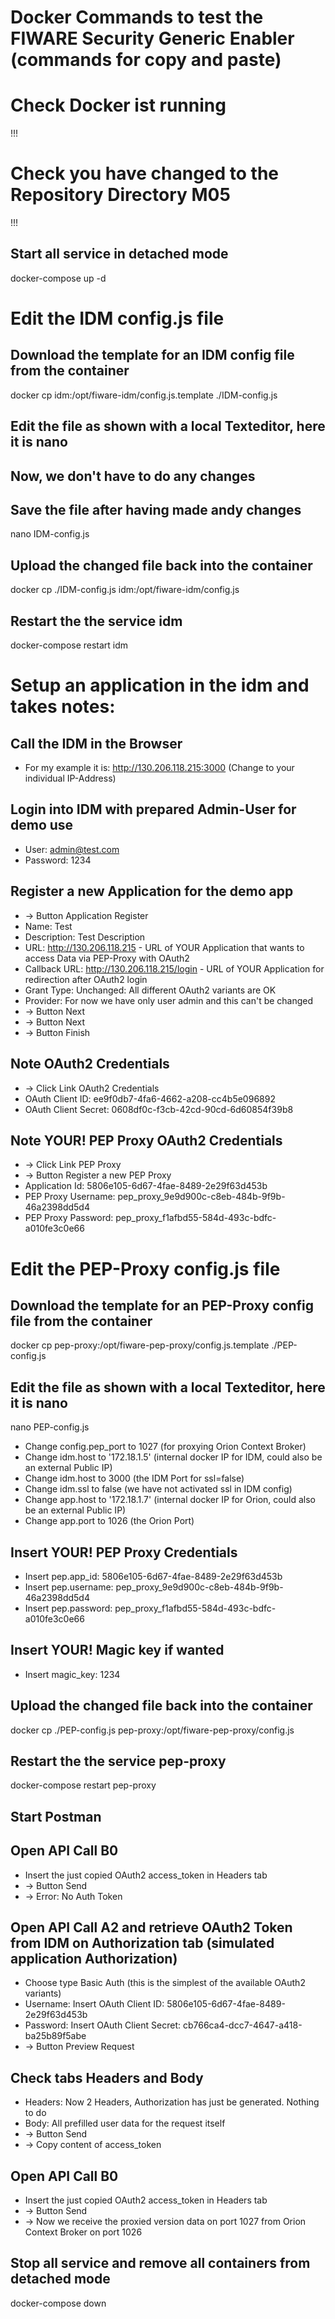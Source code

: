 # Docker Commands to test the FIWARE Security Generic Enabler (commands for copy and paste)

# Check Docker ist running
!!!

# Check you have changed to the Repository Directory M05
!!!

## Start all service in detached mode
docker-compose up -d


# Edit the IDM config.js file
## Download the template for an IDM config file from the container
docker cp idm:/opt/fiware-idm/config.js.template ./IDM-config.js

## Edit the file as shown with a local Texteditor, here it is nano
## Now, we don't have to do any changes
## Save the file after having made andy changes
nano IDM-config.js

## Upload the changed file back into the container
docker cp ./IDM-config.js idm:/opt/fiware-idm/config.js

## Restart the the service idm
docker-compose restart idm


# Setup an application in the idm and takes notes:
## Call the IDM in the Browser
- For my example it is: http://130.206.118.215:3000 (Change to your individual IP-Address)

## Login into IDM with prepared Admin-User for demo use
- User: admin@test.com
- Password: 1234

## Register a new Application for the demo app
- -> Button Application Register
- Name: Test
- Description: Test Description
- URL: http://130.206.118.215 - URL of YOUR Application that wants to access Data via PEP-Proxy with OAuth2
- Callback URL: http://130.206.118.215/login - URL of YOUR Application for redirection after OAuth2 login
- Grant Type: Unchanged: All different OAuth2 variants are OK
- Provider: For now we have only user admin and this can't be changed
- -> Button Next
- -> Button Next
- -> Button Finish

## Note OAuth2 Credentials
- -> Click Link OAuth2 Credentials
- OAuth Client ID: ee9f0db7-4fa6-4662-a208-cc4b5e096892
- OAuth Client Secret: 0608df0c-f3cb-42cd-90cd-6d60854f39b8

## Note YOUR! PEP Proxy OAuth2 Credentials
- -> Click Link PEP Proxy
- -> Button Register a new PEP Proxy
- Application Id: 5806e105-6d67-4fae-8489-2e29f63d453b
- PEP Proxy Username: pep_proxy_9e9d900c-c8eb-484b-9f9b-46a2398dd5d4
- PEP Proxy Password: pep_proxy_f1afbd55-584d-493c-bdfc-a010fe3c0e66


# Edit the PEP-Proxy config.js file
## Download the template for an PEP-Proxy config file from the container
docker cp pep-proxy:/opt/fiware-pep-proxy/config.js.template ./PEP-config.js

## Edit the file as shown with a local Texteditor, here it is nano
nano PEP-config.js
- Change config.pep_port to 1027 (for proxying Orion Context Broker)
- Change idm.host to '172.18.1.5' (internal docker IP for IDM, could also be an external Public IP)
- Change idm.host to 3000 (the IDM Port for ssl=false)
- Change idm.ssl to false (we have not activated ssl in IDM config)
- Change app.host to '172.18.1.7' (internal docker IP for Orion, could also be an external Public IP)
- Change app.port to 1026 (the Orion Port)

## Insert YOUR! PEP Proxy Credentials
- Insert pep.app_id: 5806e105-6d67-4fae-8489-2e29f63d453b
- Insert pep.username: pep_proxy_9e9d900c-c8eb-484b-9f9b-46a2398dd5d4
- Insert pep.password: pep_proxy_f1afbd55-584d-493c-bdfc-a010fe3c0e66

## Insert YOUR! Magic key if wanted
- Insert magic_key: 1234

## Upload the changed file back into the container
docker cp ./PEP-config.js pep-proxy:/opt/fiware-pep-proxy/config.js

## Restart the the service pep-proxy
docker-compose restart pep-proxy

## Start Postman
## Open API Call B0
- Insert the just copied OAuth2 access_token in Headers tab
- -> Button Send
- -> Error: No Auth Token

## Open API Call A2 and retrieve OAuth2 Token from IDM on Authorization tab (simulated application Authorization)
- Choose type Basic Auth (this is the simplest of the available OAuth2 variants)
- Username: Insert OAuth Client ID: 5806e105-6d67-4fae-8489-2e29f63d453b
- Password: Insert OAuth Client Secret: cb766ca4-dcc7-4647-a418-ba25b89f5abe
- -> Button Preview Request

## Check tabs Headers and Body
- Headers: Now 2 Headers, Authorization has just be generated. Nothing to do
- Body: All prefilled user data for the request itself
- -> Button Send
- -> Copy content of access_token

## Open API Call B0
- Insert the just copied OAuth2 access_token in Headers tab
- -> Button Send
- -> Now we receive the proxied version data on port 1027 from Orion Context Broker on port 1026

## Stop all service and remove all containers from detached mode
docker-compose down
